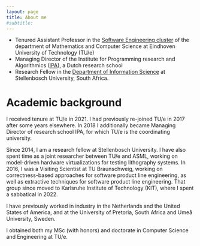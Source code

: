 ```yaml
---
layout: page
title: About me
#subtitle:
---
```


* Tenured Assistant Professor in the [Software Engineering cluster](https://set.win.tue.nl) of the department of Mathematics and Computer Science at Eindhoven University of Technology (TU/e)
* Managing Director of the Institute for Programming research and Algorithmics ([IPA](https://ipa.win.tue.nl)), a Dutch research school
* Research Fellow in the [Department of Information Science](https://suinformatics.com) at Stellenbosch University, South Africa.

# Academic background

I received tenure at TU/e in 2021. I had previously re-joined TU/e in 2017 after some years elsewhere. In 2018 I additionally became Managing Director of research school IPA, for which TU/e is the coordinating university.

Since 2014, I am a research fellow at Stellenbosch University. I have also spent time as a joint researcher between TU/e and ASML, working on model-driven hardware virtualizations for testing lithography systems. In 2016, I was a Visiting Scientist at TU Braunschweig, working on correctness-based approaches for software product line engineering, as well as extractive techniques for software product line engineering. That group since moved to Karlsruhe Institute of Technology (KIT), where I spent a sabbatical in 2022.

I have previously worked in industry in the Netherlands and the United States of America, and at the University of Pretoria, South Africa and Umeå University, Sweden. 

I obtained both my MSc (with honors) and doctorate in Computer Science and Engineering at TU/e.
